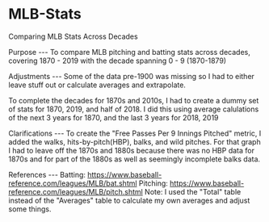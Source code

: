# MLB-Stats
Comparing MLB Stats Across Decades


Purpose ---
To compare MLB pitching and batting stats across decades, covering 1870 - 2019 with the decade spanning 0 - 9 (1870-1879)


Adjustments ---
Some of the data pre-1900 was missing so I had to either leave stuff out or calculate averages and extrapolate.

To complete the decades for 1870s and 2010s, I had to create a dummy set of stats for 1870, 2019, and half of 2018. I did this using average calulations of the next 3 years for 1870, and the last 3 years for 2018, 2019


Clarifications ---
To create the "Free Passes Per 9 Innings Pitched" metric, I added the walks, hits-by-pitch(HBP), balks, and wild pitches. For that graph I had to leave off the 1870s and 1880s because there was no HBP data for 1870s and for part of the 1880s as well as seemingly incomplete balks data.


References ---
Batting: https://www.baseball-reference.com/leagues/MLB/bat.shtml
Pitching: https://www.baseball-reference.com/leagues/MLB/pitch.shtml
Note: I used the "Total" table instead of the "Averages" table to calculate my own averages and adjust some things.
